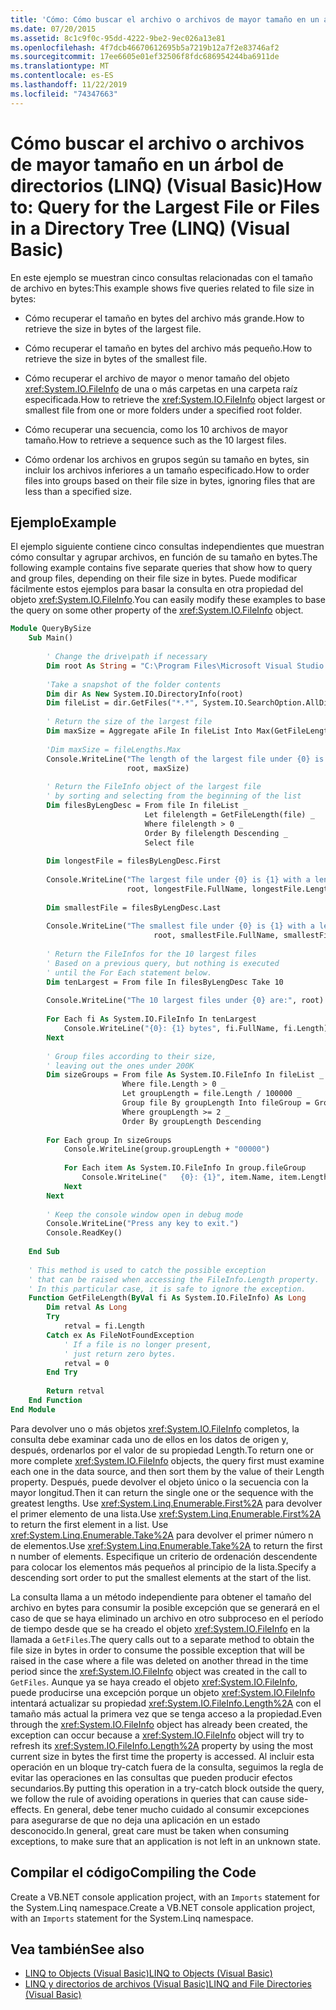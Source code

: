 ```yaml
---
title: 'Cómo: Cómo buscar el archivo o archivos de mayor tamaño en un árbol de directorios (LINQ)'
ms.date: 07/20/2015
ms.assetid: 8c1c9f0c-95dd-4222-9be2-9ec026a13e81
ms.openlocfilehash: 4f7dcb46670612695b5a7219b12a7f2e83746af2
ms.sourcegitcommit: 17ee6605e01ef32506f8fdc686954244ba6911de
ms.translationtype: MT
ms.contentlocale: es-ES
ms.lasthandoff: 11/22/2019
ms.locfileid: "74347663"
---
```

# <a name="how-to-query-for-the-largest-file-or-files-in-a-directory-tree-linq-visual-basic"></a><span data-ttu-id="2cc0a-102">Cómo buscar el archivo o archivos de mayor tamaño en un árbol de directorios (LINQ) (Visual Basic)</span><span class="sxs-lookup"><span data-stu-id="2cc0a-102">How to: Query for the Largest File or Files in a Directory Tree (LINQ) (Visual Basic)</span></span>
<span data-ttu-id="2cc0a-103">En este ejemplo se muestran cinco consultas relacionadas con el tamaño de archivo en bytes:</span><span class="sxs-lookup"><span data-stu-id="2cc0a-103">This example shows five queries related to file size in bytes:</span></span>  
  
- <span data-ttu-id="2cc0a-104">Cómo recuperar el tamaño en bytes del archivo más grande.</span><span class="sxs-lookup"><span data-stu-id="2cc0a-104">How to retrieve the size in bytes of the largest file.</span></span>  
  
- <span data-ttu-id="2cc0a-105">Cómo recuperar el tamaño en bytes del archivo más pequeño.</span><span class="sxs-lookup"><span data-stu-id="2cc0a-105">How to retrieve the size in bytes of the smallest file.</span></span>  
  
- <span data-ttu-id="2cc0a-106">Cómo recuperar el archivo de mayor o menor tamaño del objeto <xref:System.IO.FileInfo> de una o más carpetas en una carpeta raíz especificada.</span><span class="sxs-lookup"><span data-stu-id="2cc0a-106">How to retrieve the <xref:System.IO.FileInfo> object largest or smallest file from one or more folders under a specified root folder.</span></span>  
  
- <span data-ttu-id="2cc0a-107">Cómo recuperar una secuencia, como los 10 archivos de mayor tamaño.</span><span class="sxs-lookup"><span data-stu-id="2cc0a-107">How to retrieve a sequence such as the 10 largest files.</span></span>  
  
- <span data-ttu-id="2cc0a-108">Cómo ordenar los archivos en grupos según su tamaño en bytes, sin incluir los archivos inferiores a un tamaño especificado.</span><span class="sxs-lookup"><span data-stu-id="2cc0a-108">How to order files into groups based on their file size in bytes, ignoring files that are less than a specified size.</span></span>  
  
## <a name="example"></a><span data-ttu-id="2cc0a-109">Ejemplo</span><span class="sxs-lookup"><span data-stu-id="2cc0a-109">Example</span></span>  
 <span data-ttu-id="2cc0a-110">El ejemplo siguiente contiene cinco consultas independientes que muestran cómo consultar y agrupar archivos, en función de su tamaño en bytes.</span><span class="sxs-lookup"><span data-stu-id="2cc0a-110">The following example contains five separate queries that show how to query and group files, depending on their file size in bytes.</span></span> <span data-ttu-id="2cc0a-111">Puede modificar fácilmente estos ejemplos para basar la consulta en otra propiedad del objeto <xref:System.IO.FileInfo>.</span><span class="sxs-lookup"><span data-stu-id="2cc0a-111">You can easily modify these examples to base the query on some other property of the <xref:System.IO.FileInfo> object.</span></span>  
  
```vb  
Module QueryBySize  
    Sub Main()  
  
        ' Change the drive\path if necessary  
        Dim root As String = "C:\Program Files\Microsoft Visual Studio 9.0"  
  
        'Take a snapshot of the folder contents  
        Dim dir As New System.IO.DirectoryInfo(root)  
        Dim fileList = dir.GetFiles("*.*", System.IO.SearchOption.AllDirectories)  
  
        ' Return the size of the largest file  
        Dim maxSize = Aggregate aFile In fileList Into Max(GetFileLength(aFile))  
  
        'Dim maxSize = fileLengths.Max  
        Console.WriteLine("The length of the largest file under {0} is {1}", _  
                          root, maxSize)  
  
        ' Return the FileInfo object of the largest file  
        ' by sorting and selecting from the beginning of the list  
        Dim filesByLengDesc = From file In fileList _  
                              Let filelength = GetFileLength(file) _  
                              Where filelength > 0 _  
                              Order By filelength Descending _  
                              Select file  
  
        Dim longestFile = filesByLengDesc.First  
  
        Console.WriteLine("The largest file under {0} is {1} with a length of {2} bytes", _  
                          root, longestFile.FullName, longestFile.Length)  
  
        Dim smallestFile = filesByLengDesc.Last  
  
        Console.WriteLine("The smallest file under {0} is {1} with a length of {2} bytes", _  
                                root, smallestFile.FullName, smallestFile.Length)  
  
        ' Return the FileInfos for the 10 largest files  
        ' Based on a previous query, but nothing is executed  
        ' until the For Each statement below.  
        Dim tenLargest = From file In filesByLengDesc Take 10  
  
        Console.WriteLine("The 10 largest files under {0} are:", root)  
  
        For Each fi As System.IO.FileInfo In tenLargest  
            Console.WriteLine("{0}: {1} bytes", fi.FullName, fi.Length)  
        Next  
  
        ' Group files according to their size,  
        ' leaving out the ones under 200K  
        Dim sizeGroups = From file As System.IO.FileInfo In fileList _  
                         Where file.Length > 0 _  
                         Let groupLength = file.Length / 100000 _  
                         Group file By groupLength Into fileGroup = Group _  
                         Where groupLength >= 2 _  
                         Order By groupLength Descending  
  
        For Each group In sizeGroups  
            Console.WriteLine(group.groupLength + "00000")  
  
            For Each item As System.IO.FileInfo In group.fileGroup  
                Console.WriteLine("   {0}: {1}", item.Name, item.Length)  
            Next  
        Next  
  
        ' Keep the console window open in debug mode  
        Console.WriteLine("Press any key to exit.")  
        Console.ReadKey()  
  
    End Sub  
  
    ' This method is used to catch the possible exception  
    ' that can be raised when accessing the FileInfo.Length property.  
    ' In this particular case, it is safe to ignore the exception.  
    Function GetFileLength(ByVal fi As System.IO.FileInfo) As Long  
        Dim retval As Long  
        Try  
            retval = fi.Length  
        Catch ex As FileNotFoundException  
            ' If a file is no longer present,  
            ' just return zero bytes.   
            retval = 0  
        End Try  
  
        Return retval  
    End Function  
End Module  
```  
  
 <span data-ttu-id="2cc0a-112">Para devolver uno o más objetos <xref:System.IO.FileInfo> completos, la consulta debe examinar cada uno de ellos en los datos de origen y, después, ordenarlos por el valor de su propiedad Length.</span><span class="sxs-lookup"><span data-stu-id="2cc0a-112">To return one or more complete <xref:System.IO.FileInfo> objects, the query first must examine each one in the data source, and then sort them by the value of their Length property.</span></span> <span data-ttu-id="2cc0a-113">Después, puede devolver el objeto único o la secuencia con la mayor longitud.</span><span class="sxs-lookup"><span data-stu-id="2cc0a-113">Then it can return the single one or the sequence with the greatest lengths.</span></span> <span data-ttu-id="2cc0a-114">Use <xref:System.Linq.Enumerable.First%2A> para devolver el primer elemento de una lista.</span><span class="sxs-lookup"><span data-stu-id="2cc0a-114">Use <xref:System.Linq.Enumerable.First%2A> to return the first element in a list.</span></span> <span data-ttu-id="2cc0a-115">Use <xref:System.Linq.Enumerable.Take%2A> para devolver el primer número n de elementos.</span><span class="sxs-lookup"><span data-stu-id="2cc0a-115">Use <xref:System.Linq.Enumerable.Take%2A> to return the first n number of elements.</span></span> <span data-ttu-id="2cc0a-116">Especifique un criterio de ordenación descendente para colocar los elementos más pequeños al principio de la lista.</span><span class="sxs-lookup"><span data-stu-id="2cc0a-116">Specify a descending sort order to put the smallest elements at the start of the list.</span></span>  
  
 <span data-ttu-id="2cc0a-117">La consulta llama a un método independiente para obtener el tamaño del archivo en bytes para consumir la posible excepción que se generará en el caso de que se haya eliminado un archivo en otro subproceso en el período de tiempo desde que se ha creado el objeto <xref:System.IO.FileInfo> en la llamada a `GetFiles`.</span><span class="sxs-lookup"><span data-stu-id="2cc0a-117">The query calls out to a separate method to obtain the file size in bytes in order to consume the possible exception that will be raised in the case where a file was deleted on another thread in the time period since the <xref:System.IO.FileInfo> object was created in the call to `GetFiles`.</span></span> <span data-ttu-id="2cc0a-118">Aunque ya se haya creado el objeto <xref:System.IO.FileInfo>, puede producirse una excepción porque un objeto <xref:System.IO.FileInfo> intentará actualizar su propiedad <xref:System.IO.FileInfo.Length%2A> con el tamaño más actual la primera vez que se tenga acceso a la propiedad.</span><span class="sxs-lookup"><span data-stu-id="2cc0a-118">Even through the <xref:System.IO.FileInfo> object has already been created, the exception can occur because a <xref:System.IO.FileInfo> object will try to refresh its <xref:System.IO.FileInfo.Length%2A> property by using the most current size in bytes the first time the property is accessed.</span></span> <span data-ttu-id="2cc0a-119">Al incluir esta operación en un bloque try-catch fuera de la consulta, seguimos la regla de evitar las operaciones en las consultas que pueden producir efectos secundarios.</span><span class="sxs-lookup"><span data-stu-id="2cc0a-119">By putting this operation in a try-catch block outside the query, we follow the rule of avoiding operations in queries that can cause side-effects.</span></span> <span data-ttu-id="2cc0a-120">En general, debe tener mucho cuidado al consumir excepciones para asegurarse de que no deja una aplicación en un estado desconocido.</span><span class="sxs-lookup"><span data-stu-id="2cc0a-120">In general, great care must be taken when consuming exceptions, to make sure that an application is not left in an unknown state.</span></span>  
  
## <a name="compiling-the-code"></a><span data-ttu-id="2cc0a-121">Compilar el código</span><span class="sxs-lookup"><span data-stu-id="2cc0a-121">Compiling the Code</span></span>  
<span data-ttu-id="2cc0a-122">Create a VB.NET console application project, with an `Imports` statement for the System.Linq namespace.</span><span class="sxs-lookup"><span data-stu-id="2cc0a-122">Create a VB.NET console application project, with an `Imports` statement for the System.Linq namespace.</span></span>
  
## <a name="see-also"></a><span data-ttu-id="2cc0a-123">Vea también</span><span class="sxs-lookup"><span data-stu-id="2cc0a-123">See also</span></span>

- [<span data-ttu-id="2cc0a-124">LINQ to Objects (Visual Basic)</span><span class="sxs-lookup"><span data-stu-id="2cc0a-124">LINQ to Objects (Visual Basic)</span></span>](../../../../visual-basic/programming-guide/concepts/linq/linq-to-objects.md)
- [<span data-ttu-id="2cc0a-125">LINQ y directorios de archivos (Visual Basic)</span><span class="sxs-lookup"><span data-stu-id="2cc0a-125">LINQ and File Directories (Visual Basic)</span></span>](../../../../visual-basic/programming-guide/concepts/linq/linq-and-file-directories.md)
